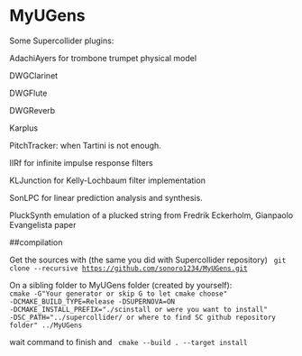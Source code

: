 # MyUGens
Some Supercollider plugins:

AdachiAyers for trombone trumpet physical model

DWGClarinet

DWGFlute

DWGReverb

Karplus 

PitchTracker: when Tartini is not enough.

IIRf for infinite impulse response filters

KLJunction for Kelly-Lochbaum filter implementation

SonLPC for linear prediction analysis and synthesis.

PluckSynth emulation of a plucked string from Fredrik Eckerholm, Gianpaolo Evangelista paper

##compilation

Get the sources with (the same you did with Supercollider repository)
<code>
git clone --recursive https://github.com/sonoro1234/MyUGens.git
</code>

On a sibling folder to MyUGens folder (created by yourself):
<code>
cmake -G"Your generator or skip G to let cmake choose" -DCMAKE_BUILD_TYPE=Release  -DSUPERNOVA=ON -DCMAKE_INSTALL_PREFIX="./scinstall or were you want to install" -DSC_PATH="../supercollider/ or where to find SC github repository folder"  ../MyUGens
</code>

wait command to finish and
<code>
cmake --build . --target install
</code>
